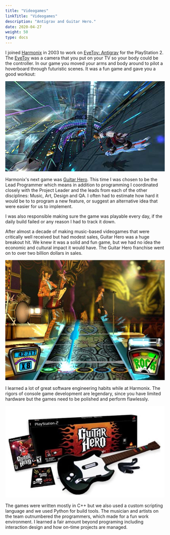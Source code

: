 ```yaml
---
title: "Videogames"
linkTitle: "Videogames"
description: "Antigrav and Guitar Hero."
date: 2020-04-27
weight: 50
type: docs
---
```


I joined [Harmonix](https://www.harmonixmusic.com/) in 2003 to work on [EyeToy:
Antigrav](https://en.wikipedia.org/wiki/EyeToy:_AntiGrav) for the PlayStation 2.
The [EyeToy](https://en.wikipedia.org/wiki/EyeToy) was a camera that you put on
your TV so your body could be the controller. In our game you moved your arms
and body around to pilot a hoverboard through futuristic scenes. It was a fun
game and gave you a good workout:

![Antigrav](antigrav.jpg)

Harmonix's next game was [Guitar
Hero](https://en.wikipedia.org/wiki/Guitar_Hero). This time I was chosen to be
the Lead Programmer which means in addition to programming I coordinated closely
with the Project Leader and the leads from each of the other disciplines: Music,
Art, Design and QA. I often had to estimate how hard it would be to to program a
new feature, or suggest an alternative idea that were easier for us to
implement.

I was also responsible making sure the game was playable every day, if the daily
build failed or any reason I had to track it down.

After almost a decade of making music-based videogames that were critically well
received but had modest sales, Guitar Hero was a huge breakout hit. We knew it
was a solid and fun game, but we had no idea the economic and cultural impact it
would have. The Guitar Hero franchise went on to over two billion dollars in
sales.

![GuitarHero Game](guitar-hero-game.jpg)

I learned a lot of great software engineering habits while at Harmonix.  The
rigors of console game development are legendary, since you have limited
hardware but the games need to be polished and perform flawlessly.

![GuitarHero Box](guitar-hero-box.jpg)

The games were written mostly in C++ but we also used a custom scripting
language and we used Python for build tools. The musician and artists on the
team outnumbered the programmers, which made for a fun work environment. I
learned a fair amount beyond programing including interaction design and how on-time
projects are managed.
